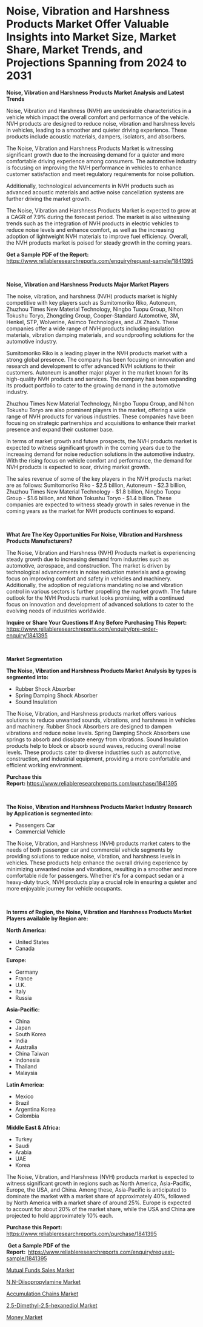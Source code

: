 <p><h1>Noise, Vibration and Harshness Products Market Offer Valuable Insights into Market Size, Market Share, Market Trends, and Projections Spanning from 2024 to 2031</h1></p><p><strong>Noise, Vibration and Harshness Products Market Analysis and Latest Trends</strong></p>
<p><p>Noise, Vibration and Harshness (NVH) are undesirable characteristics in a vehicle which impact the overall comfort and performance of the vehicle. NVH products are designed to reduce noise, vibration and harshness levels in vehicles, leading to a smoother and quieter driving experience. These products include acoustic materials, dampers, isolators, and absorbers.</p><p>The Noise, Vibration and Harshness Products Market is witnessing significant growth due to the increasing demand for a quieter and more comfortable driving experience among consumers. The automotive industry is focusing on improving the NVH performance in vehicles to enhance customer satisfaction and meet regulatory requirements for noise pollution. </p><p>Additionally, technological advancements in NVH products such as advanced acoustic materials and active noise cancellation systems are further driving the market growth.</p><p>The Noise, Vibration and Harshness Products Market is expected to grow at a CAGR of 7.9% during the forecast period. The market is also witnessing trends such as the integration of NVH products in electric vehicles to reduce noise levels and enhance comfort, as well as the increasing adoption of lightweight NVH materials to improve fuel efficiency. Overall, the NVH products market is poised for steady growth in the coming years.</p></p>
<p><strong>Get a Sample PDF of the Report:&nbsp;</strong> <a href="https://www.reliableresearchreports.com/enquiry/request-sample/1841395">https://www.reliableresearchreports.com/enquiry/request-sample/1841395</a></p>
<p>&nbsp;</p>
<p><strong>Noise, Vibration and Harshness Products Major Market Players</strong></p>
<p><p>The noise, vibration, and harshness (NVH) products market is highly competitive with key players such as Sumitomoriko Riko, Autoneum, Zhuzhou Times New Material Technology, Ningbo Tuopu Group, Nihon Tokushu Toryo, Zhongding Group, Cooper-Standard Automotive, 3M, Henkel, STP, Wolverine, Asimco Technologies, and JX Zhao’s. These companies offer a wide range of NVH products including insulation materials, vibration damping materials, and soundproofing solutions for the automotive industry.</p><p>Sumitomoriko Riko is a leading player in the NVH products market with a strong global presence. The company has been focusing on innovation and research and development to offer advanced NVH solutions to their customers. Autoneum is another major player in the market known for its high-quality NVH products and services. The company has been expanding its product portfolio to cater to the growing demand in the automotive industry.</p><p>Zhuzhou Times New Material Technology, Ningbo Tuopu Group, and Nihon Tokushu Toryo are also prominent players in the market, offering a wide range of NVH products for various industries. These companies have been focusing on strategic partnerships and acquisitions to enhance their market presence and expand their customer base.</p><p>In terms of market growth and future prospects, the NVH products market is expected to witness significant growth in the coming years due to the increasing demand for noise reduction solutions in the automotive industry. With the rising focus on vehicle comfort and performance, the demand for NVH products is expected to soar, driving market growth.</p><p>The sales revenue of some of the key players in the NVH products market are as follows: Sumitomoriko Riko - $2.5 billion, Autoneum - $2.3 billion, Zhuzhou Times New Material Technology - $1.8 billion, Ningbo Tuopu Group - $1.6 billion, and Nihon Tokushu Toryo - $1.4 billion. These companies are expected to witness steady growth in sales revenue in the coming years as the market for NVH products continues to expand.</p></p>
<p>&nbsp;</p>
<p><strong>What Are The Key Opportunities For Noise, Vibration and Harshness Products Manufacturers?</strong></p>
<p><p>The Noise, Vibration and Harshness (NVH) Products market is experiencing steady growth due to increasing demand from industries such as automotive, aerospace, and construction. The market is driven by technological advancements in noise reduction materials and a growing focus on improving comfort and safety in vehicles and machinery. Additionally, the adoption of regulations mandating noise and vibration control in various sectors is further propelling the market growth. The future outlook for the NVH Products market looks promising, with a continued focus on innovation and development of advanced solutions to cater to the evolving needs of industries worldwide.</p></p>
<p><strong>Inquire or Share Your Questions If Any Before Purchasing This Report:</strong> <a href="https://www.reliableresearchreports.com/enquiry/pre-order-enquiry/1841395">https://www.reliableresearchreports.com/enquiry/pre-order-enquiry/1841395</a></p>
<p>&nbsp;</p>
<p><strong>Market Segmentation</strong></p>
<p><strong>The Noise, Vibration and Harshness Products Market Analysis by types is segmented into:</strong></p>
<p><ul><li>Rubber Shock Absorber</li><li>Spring Damping Shock Absorber</li><li>Sound Insulation</li></ul></p>
<p><p>The Noise, Vibration, and Harshness products market offers various solutions to reduce unwanted sounds, vibrations, and harshness in vehicles and machinery. Rubber Shock Absorbers are designed to dampen vibrations and reduce noise levels. Spring Damping Shock Absorbers use springs to absorb and dissipate energy from vibrations. Sound Insulation products help to block or absorb sound waves, reducing overall noise levels. These products cater to diverse industries such as automotive, construction, and industrial equipment, providing a more comfortable and efficient working environment.</p></p>
<p><strong>Purchase this Report:&nbsp;</strong><a href="https://www.reliableresearchreports.com/purchase/1841395">https://www.reliableresearchreports.com/purchase/1841395</a></p>
<p>&nbsp;</p>
<p><strong>The Noise, Vibration and Harshness Products Market Industry Research by Application is segmented into:</strong></p>
<p><ul><li>Passengers Car</li><li>Commercial Vehicle</li></ul></p>
<p><p>The Noise, Vibration, and Harshness (NVH) products market caters to the needs of both passenger car and commercial vehicle segments by providing solutions to reduce noise, vibration, and harshness levels in vehicles. These products help enhance the overall driving experience by minimizing unwanted noise and vibrations, resulting in a smoother and more comfortable ride for passengers. Whether it's for a compact sedan or a heavy-duty truck, NVH products play a crucial role in ensuring a quieter and more enjoyable journey for vehicle occupants.</p></p>
<p>&nbsp;</p>
<p><strong>In terms of Region, the Noise, Vibration and Harshness Products Market Players available by Region are:</strong></p>
<p>
    <p> <strong> North America: </strong>
        <ul>
            <li>United States</li>
            <li>Canada</li>
        </ul>
        </p> 
    <p> <strong> Europe: </strong>
        <ul>
            <li>Germany</li>
            <li>France</li>
            <li>U.K.</li>
            <li>Italy</li>
            <li>Russia</li>
        </ul>
        </p> 
    <p> <strong> Asia-Pacific: </strong>
        <ul>
            <li>China</li>
            <li>Japan</li>
            <li>South Korea</li>
            <li>India</li>
            <li>Australia</li>
            <li>China Taiwan</li>
            <li>Indonesia</li>
            <li>Thailand</li>
            <li>Malaysia</li>
        </ul>
        </p> 
    <p> <strong> Latin America: </strong>
        <ul>
            <li>Mexico</li>
            <li>Brazil</li>
            <li>Argentina Korea</li>
            <li>Colombia</li>
        </ul>
        </p> 
    <p> <strong> Middle East & Africa: </strong>
        <ul>
            <li>Turkey</li>
            <li>Saudi</li>
            <li>Arabia</li>
            <li>UAE</li>
            <li>Korea</li>
        </ul>
    </p>
    </p>
<p><p>The Noise, Vibration, and Harshness (NVH) products market is expected to witness significant growth in regions such as North America, Asia-Pacific, Europe, the USA, and China. Among these, Asia-Pacific is anticipated to dominate the market with a market share of approximately 40%, followed by North America with a market share of around 25%. Europe is expected to account for about 20% of the market share, while the USA and China are projected to hold approximately 10% each.</p></p>
<p><strong>Purchase this Report: </strong><a href="https://www.reliableresearchreports.com/purchase/1841395">https://www.reliableresearchreports.com/purchase/1841395</a></p>
<p>&nbsp;<strong>Get a Sample PDF of the Report:&nbsp;&nbsp;</strong><a href="https://www.reliableresearchreports.com/enquiry/request-sample/1841395">https://www.reliableresearchreports.com/enquiry/request-sample/1841395</a></p>
<p><strong></strong></p>
<p><p><a href="https://medium.com/@reganklocko456458/mutual-funds-sales-market-comprehensive-assessment-by-type-application-and-geography-ca9f82d7126b">Mutual Funds Sales Market</a></p><p><a href="https://github.com/tamvrosiya/Market-Research-Report-List-3/blob/main/nn-diisopropylamine-market.md">N,N-Diisopropylamine Market</a></p><p><a href="https://issuu.com/reportprime-2/docs/accumulation-chains-market-size-2030.pptx">Accumulation Chains Market</a></p><p><a href="https://github.com/pizolina/Market-Research-Report-List-3/blob/main/25-dimethyl-25-hexanediol-market.md">2,5-Dimethyl-2,5-hexanediol Market</a></p><p><a href="https://medium.com/@reganklocko456458/money-market-research-report-its-history-and-forecast-2024-to-2031-b5e6e4e481f1">Money Market</a></p></p>